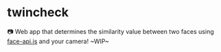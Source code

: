 # twincheck
:camera: Web app that determines the similarity value between two faces using [face-api.js](https://github.com/justadudewhohacks/face-api.js) and your camera! ~WIP~
